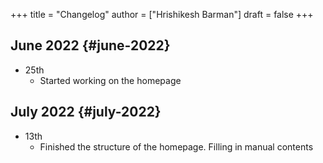 +++
title = "Changelog"
author = ["Hrishikesh Barman"]
draft = false
+++

## June 2022 {#june-2022}

-   25th
    -   Started working on the homepage


## July 2022 {#july-2022}

-   13th
    -   Finished the structure of the homepage. Filling in manual contents
